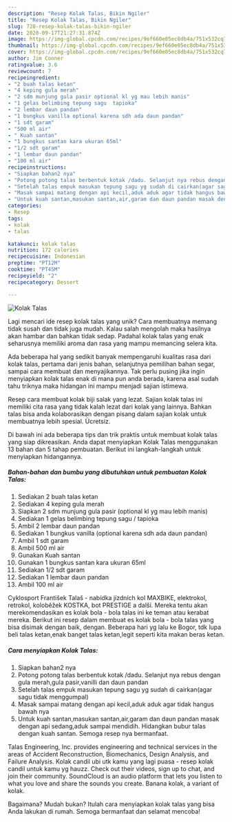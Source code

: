```yaml
---
description: "Resep Kolak Talas, Bikin Ngiler"
title: "Resep Kolak Talas, Bikin Ngiler"
slug: 728-resep-kolak-talas-bikin-ngiler
date: 2020-09-17T21:27:31.874Z
image: https://img-global.cpcdn.com/recipes/9ef660e05ec8db4a/751x532cq70/kolak-talas-foto-resep-utama.jpg
thumbnail: https://img-global.cpcdn.com/recipes/9ef660e05ec8db4a/751x532cq70/kolak-talas-foto-resep-utama.jpg
cover: https://img-global.cpcdn.com/recipes/9ef660e05ec8db4a/751x532cq70/kolak-talas-foto-resep-utama.jpg
author: Jim Conner
ratingvalue: 3.6
reviewcount: 7
recipeingredient:
- "2 buah talas ketan"
- "4 keping gula merah"
- "2 sdm munjung gula pasir optional kl yg mau lebih manis"
- "1 gelas belimbing tepung sagu  tapioka"
- "2 lembar daun pandan"
- "1 bungkus vanilla optional karena sdh ada daun pandan"
- "1 sdt garam"
- "500 ml air"
- " Kuah santan"
- "1 bungkus santan kara ukuran 65ml"
- "1/2 sdt garam"
- "1 lembar daun pandan"
- "100 ml air"
recipeinstructions:
- "Siapkan bahan2 nya"
- "Potong potong talas berbentuk kotak /dadu. Selanjut nya rebus dengan gula merah,gula pasir,vanilli dan daun pandan"
- "Setelah talas empuk masukan tepung sagu yg sudah di cairkan(agar sagu tidak menggumpal)"
- "Masak sampai matang dengan api kecil,aduk aduk agar tidak hangus bawah nya"
- "Untuk kuah santan,masukan santan,air,garam dan daun pandan masak dengan api sedang,aduk sampai mendidih. Hidangkan bubur talas dengan kuah santan. Semoga resep nya bermanfaat."
categories:
- Resep
tags:
- kolak
- talas

katakunci: kolak talas 
nutrition: 172 calories
recipecuisine: Indonesian
preptime: "PT12M"
cooktime: "PT45M"
recipeyield: "2"
recipecategory: Dessert

---
```



![Kolak Talas](https://img-global.cpcdn.com/recipes/9ef660e05ec8db4a/751x532cq70/kolak-talas-foto-resep-utama.jpg)

Lagi mencari ide resep kolak talas yang unik? Cara membuatnya memang tidak susah dan tidak juga mudah. Kalau salah mengolah maka hasilnya akan hambar dan bahkan tidak sedap. Padahal kolak talas yang enak seharusnya memiliki aroma dan rasa yang mampu memancing selera kita.

Ada beberapa hal yang sedikit banyak mempengaruhi kualitas rasa dari kolak talas, pertama dari jenis bahan, selanjutnya pemilihan bahan segar, sampai cara membuat dan menyajikannya. Tak perlu pusing jika ingin menyiapkan kolak talas enak di mana pun anda berada, karena asal sudah tahu triknya maka hidangan ini mampu menjadi sajian istimewa.

Resep cara membuat kolak biji salak yang lezat. Sajian kolak talas ini memiliki cita rasa yang tidak kalah lezat dari kolak yang lainnya. Bahkan talas bisa anda kolaborasikan dengan pisang dalam sajian kolak untuk membuatnya lebih spesial. Ücretsiz.


Di bawah ini ada beberapa tips dan trik praktis untuk membuat kolak talas yang siap dikreasikan. Anda dapat menyiapkan Kolak Talas menggunakan 13 bahan dan 5 tahap pembuatan. Berikut ini langkah-langkah untuk menyiapkan hidangannya.

<!--inarticleads1-->

##### Bahan-bahan dan bumbu yang dibutuhkan untuk pembuatan Kolak Talas:

1. Sediakan 2 buah talas ketan
1. Sediakan 4 keping gula merah
1. Siapkan 2 sdm munjung gula pasir (optional kl yg mau lebih manis)
1. Sediakan 1 gelas belimbing tepung sagu / tapioka
1. Ambil 2 lembar daun pandan
1. Sediakan 1 bungkus vanilla (optional karena sdh ada daun pandan)
1. Ambil 1 sdt garam
1. Ambil 500 ml air
1. Gunakan  Kuah santan
1. Gunakan 1 bungkus santan kara ukuran 65ml
1. Sediakan 1/2 sdt garam
1. Sediakan 1 lembar daun pandan
1. Ambil 100 ml air


Cyklosport František Talaš - nabídka jízdních kol MAXBIKE, elektrokol, retrokol, koloběžek KOSTKA, bot PRESTIGE a další. Mereka tentu akan merekomendasikan es kolak bola - bola talas ini ke teman atau kerabat mereka. Berikut ini resep dalam membuat es kolak bola - bola talas yang bisa disimak dengan baik, dengan. Beberapa hari yg lalu ke Bogor, tdk lupa beli talas ketan,enak banget talas ketan,legit seperti kita makan beras ketan. 

<!--inarticleads2-->

##### Cara menyiapkan Kolak Talas:

1. Siapkan bahan2 nya
1. Potong potong talas berbentuk kotak /dadu. Selanjut nya rebus dengan gula merah,gula pasir,vanilli dan daun pandan
1. Setelah talas empuk masukan tepung sagu yg sudah di cairkan(agar sagu tidak menggumpal)
1. Masak sampai matang dengan api kecil,aduk aduk agar tidak hangus bawah nya
1. Untuk kuah santan,masukan santan,air,garam dan daun pandan masak dengan api sedang,aduk sampai mendidih. Hidangkan bubur talas dengan kuah santan. Semoga resep nya bermanfaat.


Talas Engineering, Inc. provides engineering and technical services in the areas of Accident Reconstruction, Biomechanics, Design Analysis, and Failure Analysis. Kolak candil ubi utk kamu yang lagi puasa - resep kolak candil untuk kamu yg hauzz. Check out their videos, sign up to chat, and join their community. SoundCloud is an audio platform that lets you listen to what you love and share the sounds you create. Banana kolak, a variant of kolak. 

Bagaimana? Mudah bukan? Itulah cara menyiapkan kolak talas yang bisa Anda lakukan di rumah. Semoga bermanfaat dan selamat mencoba!
